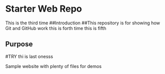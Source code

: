 # Starter Web Repo
This is the third time
##Introduction
##This repository is for showing how Git and GitHub work
this is forth time
this is fifth
## Purpose
#TRY
thi is last onesss

Sample website with plenty of files for demos